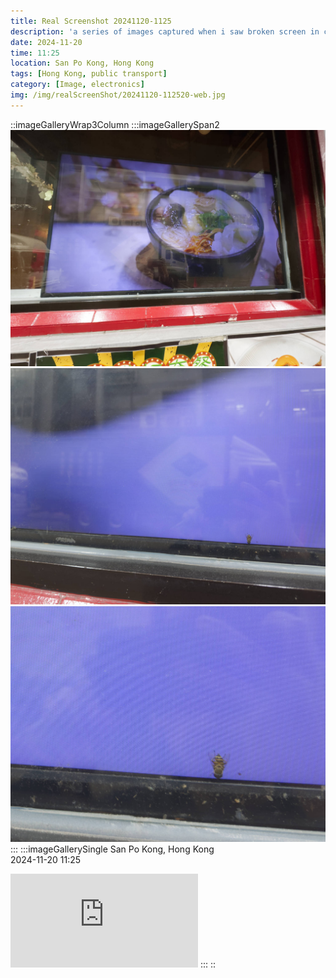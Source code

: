 ```yaml
---
title: Real Screenshot 20241120-1125
description: 'a series of images captured when i saw broken screen in city'
date: 2024-11-20
time: 11:25
location: San Po Kong, Hong Kong
tags: [Hong Kong, public transport]
category: [Image, electronics]
img: /img/realScreenShot/20241120-112520-web.jpg
---
```


::imageGalleryWrap3Column
    :::imageGallerySpan2
    ![alt text](/img/realScreenShot/20241120-112520-web.jpg)
    ![alt text](/img/realScreenShot/20241120-112505-web.jpg) 
    ![alt text](/img/realScreenShot/20241120-112505-web-zoomin.jpg) 
    :::
    :::imageGallerySingle
    San Po Kong, Hong Kong  
    2024-11-20     11:25  
   <iframe style="aspect-ratio: 16/9;" class="w-full " src="https://www.youtube.com/embed/Qn3xFRexpFE?si=13Uczr17mns5eR0J&controls=0" title="YouTube video player" frameborder="0" allow="accelerometer; autoplay; clipboard-write; encrypted-media; gyroscope; picture-in-picture; web-share" allowfullscreen></iframe>
    :::
::